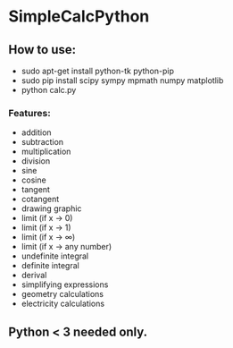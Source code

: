 # SimpleCalcPython

## How to use:
* sudo apt-get install python-tk python-pip
* sudo pip install scipy sympy mpmath numpy matplotlib
* python calc.py

### Features:
* addition
* subtraction
* multiplication
* division
* sine
* cosine
* tangent
* cotangent
* drawing graphic
* limit (if x -> 0)
* limit (if x -> 1)
* limit (if x -> ∞)
* limit (if x -> any number)
* undefinite integral
* definite integral
* derival
* simplifying expressions
* geometry calculations
* electricity calculations

## Python < 3 needed only.
